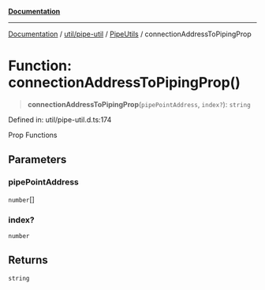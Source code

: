 [**Documentation**](../../../../../index.md)

***

[Documentation](../../../../../index.md) / [util/pipe-util](../../../index.md) / [PipeUtils](../index.md) / connectionAddressToPipingProp

# Function: connectionAddressToPipingProp()

> **connectionAddressToPipingProp**(`pipePointAddress`, `index?`): `string`

Defined in: util/pipe-util.d.ts:174

Prop Functions

## Parameters

### pipePointAddress

`number`[]

### index?

`number`

## Returns

`string`
